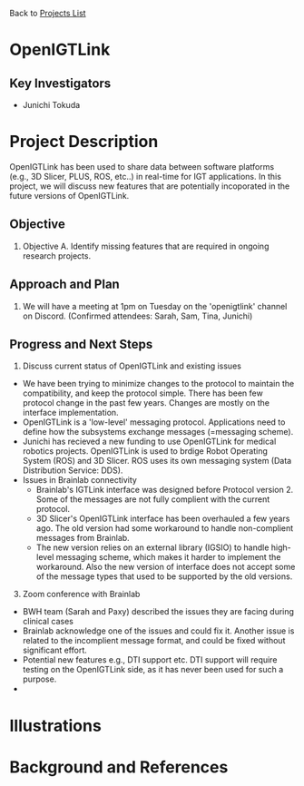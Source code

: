 Back to [Projects List](../../README.md#ProjectsList)

# OpenIGTLink

## Key Investigators

- Junichi Tokuda

# Project Description

OpenIGTLink has been used to share data between software platforms (e.g., 3D Slicer, PLUS, ROS, etc..) in real-time for IGT applications. In this project, we will discuss new features that are potentially incoporated in the future versions of OpenIGTLink.

## Objective

<!-- Describe here WHAT you would like to achieve (what you will have as end result). -->

1. Objective A. Identify missing features that are required in ongoing research projects.

## Approach and Plan

<!-- Describe here HOW you would like to achieve the objectives stated above. -->

1. We will have a meeting at 1pm on Tuesday on the 'openigtlink' channel on Discord. (Confirmed attendees: Sarah, Sam, Tina, Junichi)

## Progress and Next Steps

<!-- Update this section as you make progress, describing of what you have ACTUALLY DONE. If there are specific steps that you could not complete then you can describe them here, too. -->

1. Discuss current status of OpenIGTLink and existing issues
  - We have been trying to minimize changes to the protocol to maintain the compatibility, and keep the protocol simple. There has been few protocol change in the past few years. Changes are mostly on the interface implementation.
  - OpenIGTLink is a 'low-level' messaging protocol. Applications need to define how the subsystems exchange messages (=messaging scheme).
  - Junichi has recieved a new funding to use OpenIGTLink for medical robotics projects. OpenIGTLink is used to brdige Robot Operating System (ROS) and 3D Slicer. ROS uses its own messaging system (Data Distribution Service: DDS).
  - Issues in Brainlab connectivity
    - Brainlab's IGTLink interface was designed before Protocol version 2. Some of the messages are not fully complient with the current protocol.
    - 3D Slicer's OpenIGTLink interface has been overhauled a few years ago. The old version had some workaround to handle non-complient messages from Brainlab.
    - The new version relies on an external library (IGSIO) to handle high-level messaging scheme, which makes it harder to implement the workaround. Also the new version of interface does not accept some of the message types that used to be supported by the old versions.
3. Zoom conference with Brainlab
  - BWH team (Sarah and Paxy) described the issues they are facing during clinical cases
  - Brainlab acknowledge one of the issues and could fix it. Another issue is related to the incomplient message format, and could be fixed without significant effort.
  - Potential new features e.g., DTI support etc. DTI support will require testing on the OpenIGTLink side, as it has never been used for such a purpose.
  -
# Illustrations

<!-- Add pictures and links to videos that demonstrate what has been accomplished.
![Description of picture](Example2.jpg)
![Some more images](Example2.jpg)
-->

# Background and References

<!-- If you developed any software, include link to the source code repository. If possible, also add links to sample data, and to any relevant publications. -->
